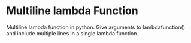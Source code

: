 # Multiline lambda Function
Multiline lambda function in python. Give arguments to lambdafunction() and include multiple lines in a single lambda function.
